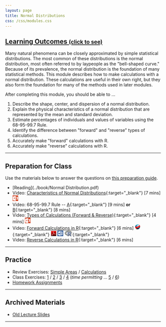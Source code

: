 ```yaml
---
layout: page
title: Normal Distributions
css: /css/modules.css
---
```


<div class="panel-group-ILOs">
  <div class="panel panel-default">
    <div class="panel-heading">
      <h2 class="panel-title">
        <a data-toggle="collapse" href="#ILOs">Learning Outcomes <small>(click to see)</small></a>
      </h2>
    </div>
    <div id="ILOs" class="panel-collapse collapse">
      <div class="panel-body">
Many natural phenomena can be closely approximated by simple statistical distributions.  The most common of these distributions is the normal distribution, most often referred to by laypeople as the "bell-shaped curve."  Because of its prevalence, the normal distribution is the foundation of many statistical methods.  This module describes how to make calculations with a normal distribution.  These calculations are useful in their own right, but they also form the foundation for many of the methods used in later modules.

<p>After completing this module, you should be able to ...</p>

<ol>
  <li>Describe the shape, center, and dispersion of a normal distribution.</li>
  <li>Explain the physical characteristics of a normal distribution that are represented by the mean and standard deviation.</li>
  <li>Estimate percentages of individuals and values of variables using the 68-95-99.7 Rule.</li>
  <li>Identify the difference between "forward" and "reverse" types of calculations.</li>
  <li>Accurately make "forward" calculations with R.</li>
  <li>Accurately make "reverse" calculations with R.</li>
</ol>
      </div>
    </div>
  </div>
</div>

----

## Preparation for Class

Use the materials below to answer the questions on [this preparation guide](NormalDist_Prep).

* [Reading](../book/Normal Distribution.pdf)
* Video: [Characteristics of Normal Distributions](https://vimeo.com/user45324800/normcharacteristics){:target="_blank"} [7 mins]  [![PowerPoint](../img/ppt.png)](NormalDist_PPT.pptx)
* Video: 68-95-99.7 Rule -- [A](https://www.youtube.com/v/PJPXFOK8F8E?rel=0){:target="_blank"} [9 mins] **or** [B](https://www.youtube.com/v/cgxPcdPbujI?rel=0){:target="_blank"} [8 mins]
* Video: [Types of Calculations (Forward & Reverse)](https://vimeo.com/user45324800/normcalctypes){:target="_blank"} [4 mins]  [![PowerPoint](../img/ppt.png)](NormalDist_PPT2.pptx)
* Video: [Forward Calculations in R](https://vimeo.com/user45324800/normdist-forward){:target="_blank"} [6 mins] [![Web](../img/web.png)](NormalDist_RHO.html){:target="_blank"}  [![PDF](../img/pdf.png)](NormalDist_RHO.pdf) [![MSWord](../img/word.png)](NormalDist_RHO.docx)  [![R](../img/Rlogo.png)](NormalDist_RHO.R){:target="_blank"}
* Video: [Reverse Calculations in R](https://vimeo.com/user45324800/normdist-reverse){:target="_blank"} [6 mins]

----

## Practice

* Review Exercises: [Simple Areas](NormalDist_RevEx_Simple) / [Calculations](NormalDist_RevEx_Calc)
* Class Exercises: [1](NormalDist_CE1) / [2](NormalDist_CE2) / [3](NormalDist_CE3) / [4](NormalDist_CE4) (*time permitting* ... [5](NormalDist_CE5) / [6](NormalDist_CE6))
* [Homework Assignments](NormalDist_HW)

----

## Archived Materials

* [Old Lecture Slides](NormalDist_PPT_old.pptx)

----
